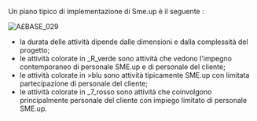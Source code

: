 Un piano tipico di implementazione di Sme.up è il seguente : 

![A£BASE_029](http://doc.smeup.com/immagini/A£BASE_P0D/AXBASE_029.png)
- la durata delle attività dipende dalle dimensioni e dalla complessità del progetto;
- le attività colorate in _R_verde sono attività che vedono l'impegno contemporaneo di personale SME.up e di personale del cliente;
- le attività colorate in >blu sono attività tipicamente SME.up con limitata partecipazione di personale del cliente;
- le attività colorate in _7_rosso sono attività che coinvolgono principalmente personale del cliente con impiego limitato di personale SME.up.

